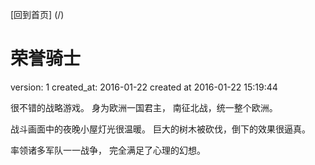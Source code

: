 [回到首页] (/)

# 荣誉骑士

  version:  1
  created_at:  2016-01-22
  created at 2016-01-22 15:19:44 


  很不错的战略游戏。 
  身为欧洲一国君主， 南征北战，统一整个欧洲。

  战斗画面中的夜晚小屋灯光很温暖。
  巨大的树木被砍伐，倒下的效果很逼真。

  率领诸多军队一一战争， 完全满足了心理的幻想。



